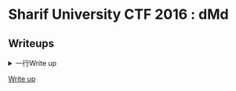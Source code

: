 # Sharif University CTF 2016 : dMd


## Writeups
<details>
 <summary>一行Write up</summary>
 入力のmd5を一文字ずつ比較するだけのバイナリ．md5の結果が分かるので[MD5 Decrypter](http://www.md5online.org)などで元に戻せばフラグが得られる．
</details>

[Write up](baby/dMd/writeup.md)
